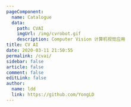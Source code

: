 ```yaml
---
pageComponent:
  name: Catalogue
  data:
    path: CVAI
    imgUrl: /img/cvrobot.gif
    description: Computer Vision 计算机视觉应用
title: CV AI
date: 2020-03-11 21:50:55
permalink: /cvai/
sidebar: false
article: false
comment: false
editLink: false
author:
  name: ldd
  link: https://github.com/YongLD
---
```

